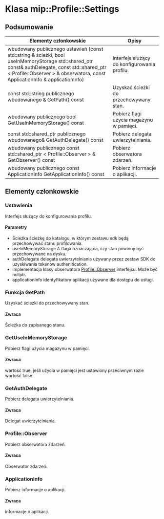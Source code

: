 # <a name="class-mipprofilesettings"></a>Klasa mip::Profile::Settings 
  
## <a name="summary"></a>Podsumowanie
 Elementy członkowskie                        | Opisy                                
--------------------------------|---------------------------------------------
wbudowany publicznego ustawień (const std::string & ścieżki, bool useInMemoryStorage std::shared_ptr const<AuthDelegate>& authDelegate, const std::shared_ptr < Profile::Observer > & obserwatora, const ApplicationInfo & applicationInfo)  |  Interfejs służący do konfigurowania profilu.
const std::string publicznego wbudowanego & GetPath() const  |  Uzyskać ścieżki do przechowywany stan.
wbudowany publicznego bool GetUseInMemoryStorage() const  |  Pobierz flagi użycia magazynu w pamięci.
const std::shared_ptr publicznego wbudowanego<AuthDelegate>& GetAuthDelegate() const  |  Pobierz delegata uwierzytelniania.
wbudowany publicznego const std::shared_ptr < Profile::Observer > & GetObserver() const  |  Pobierz obserwatora zdarzeń.
wbudowany publicznego const ApplicationInfo GetApplicationInfo() const  |  Pobierz informacje o aplikacji.
  
## <a name="members"></a>Elementy członkowskie
  
### <a name="settings"></a>Ustawienia
Interfejs służący do konfigurowania profilu.
  
#### <a name="parameters"></a>Parametry
* Ścieżka ścieżkę do katalogu, w którym zestawu sdk będą przechowywać stanu profilowania. 
* useInMemoryStorage A flaga oznaczająca, czy stan powinny być przechowywane na dysku. 
* authDelegate delegata uwierzytelniania używany przez zestaw SDK do uzyskiwania tokenów authenitication. 
* Implementacja klasy obserwatora [Profile::Observer](#classmip_1_1_profile_1_1_observer) interfejsu. Może być nullptr. 
* applicationInfo identyfikatory aplikacji używane dla dostępu do usługi.
  
### <a name="getpath"></a>Funkcja GetPath
Uzyskać ścieżki do przechowywany stan.
  
#### <a name="returns"></a>Zwraca
Ścieżka do zapisanego stanu.
  
### <a name="getuseinmemorystorage"></a>GetUseInMemoryStorage
Pobierz flagi użycia magazynu w pamięci.
  
#### <a name="returns"></a>Zwraca
wartość true, jeśli użycia w pamięci jest ustawiony przeciwnym razie wartość false.
  
### <a name="getauthdelegate"></a>GetAuthDelegate
Pobierz delegata uwierzytelniania.
  
#### <a name="returns"></a>Zwraca
Delegat uwierzytelniania.
  
### <a name="profileobserver"></a>Profile::Observer
Pobierz obserwatora zdarzeń.
  
#### <a name="returns"></a>Zwraca
Obserwator zdarzeń.
  
### <a name="applicationinfo"></a>ApplicationInfo
Pobierz informacje o aplikacji.
  
#### <a name="returns"></a>Zwraca
informacje o aplikacji.